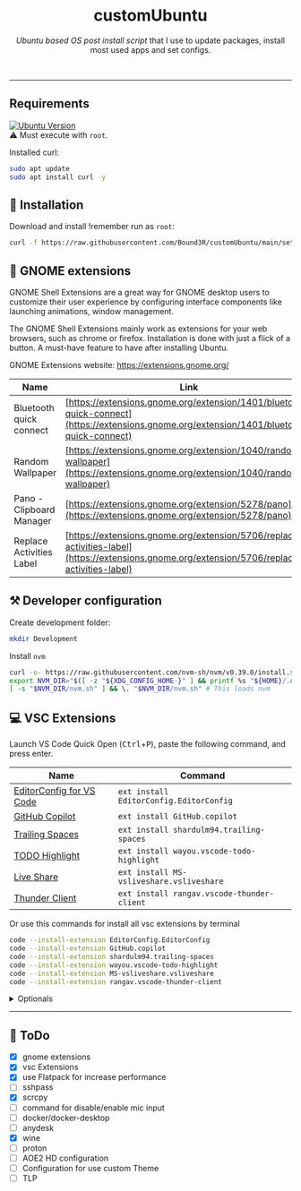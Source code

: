 <!-- Heading -->
<h1 align="center">customUbuntu</h1>
<p align="center"><em>Ubuntu based OS post install script</em> that I use to update packages, install most used apps and set configs.</p>
<br>

---
## Requirements
[![Ubuntu Version](https://img.shields.io/badge/ubuntu-22.04%20LTS-orange?style=for-the-badge&logo=ubuntu&logoColor=white)](https://releases.ubuntu.com/jammy/)   
:warning: Must execute with `root`. 



Installed curl:
```sh
sudo apt update
sudo apt install curl -y
```

## :rocket: Installation

Download and install !remember run as `root`:
```sh
curl -f https://raw.githubusercontent.com/Bound3R/customUbuntu/main/setup.sh -o setup.sh && sudo bash setup.sh
```

## :art: GNOME extensions
GNOME Shell Extensions are a great way for GNOME desktop users to customize their user experience by configuring interface components like launching animations, window management.

The GNOME Shell Extensions mainly work as extensions for your web browsers, such as chrome or firefox. Installation is done with just a flick of a button. A must-have feature to have after installing Ubuntu.

GNOME Extensions website: https://extensions.gnome.org/

| Name                     	| Link                                                                                                                                        	|
|--------------------------	|---------------------------------------------------------------------------------------------------------------------------------------------- |
| Bluetooth quick connect  	| [https://extensions.gnome.org/extension/1401/bluetooth-quick-connect](https://extensions.gnome.org/extension/1401/bluetooth-quick-connect)  	|
| Random Wallpaper         	| [https://extensions.gnome.org/extension/1040/random-wallpaper](https://extensions.gnome.org/extension/1040/random-wallpaper)                	|
| Pano - Clipboard Manager 	| [https://extensions.gnome.org/extension/5278/pano](https://extensions.gnome.org/extension/5278/pano)                                        	|
| Replace Activities Label 	| [https://extensions.gnome.org/extension/5706/replace-activities-label](https://extensions.gnome.org/extension/5706/replace-activities-label) 	|

## :hammer_and_pick: Developer configuration
Create development folder:
```sh
mkdir Development
```
Install `nvm`
```sh
curl -o- https://raw.githubusercontent.com/nvm-sh/nvm/v0.39.0/install.sh | bash
export NVM_DIR="$([ -z "${XDG_CONFIG_HOME-}" ] && printf %s "${HOME}/.nvm" || printf %s "${XDG_CONFIG_HOME}/nvm")"
[ -s "$NVM_DIR/nvm.sh" ] && \. "$NVM_DIR/nvm.sh" # This loads nvm
```

## :computer: VSC Extensions
Launch VS Code Quick Open (<kbd>Ctrl</kbd>+<kbd>P</kbd>), paste the following command, and press enter.

| Name                                                                                                      	| Command                                   	|
|-----------------------------------------------------------------------------------------------------------	|--------------------------------------------	|
| [EditorConfig for VS Code](https://marketplace.visualstudio.com/items?itemName=EditorConfig.EditorConfig) 	| `ext install EditorConfig.EditorConfig`    	|
| [GitHub Copilot](https://marketplace.visualstudio.com/items?itemName=GitHub.copilot)                      	| `ext install GitHub.copilot`               	|
| [Trailing Spaces](https://marketplace.visualstudio.com/items?itemName=shardulm94.trailing-spaces)         	| `ext install shardulm94.trailing-spaces`   	|
| [TODO Highlight](https://marketplace.visualstudio.com/items?itemName=wayou.vscode-todo-highlight)         	| `ext install wayou.vscode-todo-highlight` 	|
| [Live Share](https://marketplace.visualstudio.com/items?itemName=MS-vsliveshare.vsliveshare)              	| `ext install MS-vsliveshare.vsliveshare`  	|
| [Thunder Client](https://marketplace.visualstudio.com/items?itemName=rangav.vscode-thunder-client)         	| `ext install rangav.vscode-thunder-client`	|

Or use this commands for install all vsc extensions by terminal

```sh
code --install-extension EditorConfig.EditorConfig
code --install-extension GitHub.copilot
code --install-extension shardulm94.trailing-spaces
code --install-extension wayou.vscode-todo-highlight
code --install-extension MS-vsliveshare.vsliveshare
code --install-extension rangav.vscode-thunder-client
```

<details>
<summary>Optionals</summary>

Use this commands for install all optionals vsc extensions by shell
```sh
code --install-extension softwaredotcom.swdc-vscode
code --install-extension christian-kohler.path-intellisense
code --install-extension naumovs.color-highlight
code --install-extension Syler.sass-indented
code --install-extension msjsdiag.vscode-react-native
```
</details>
<hr>

## :memo: ToDo
- [x] gnome extensions
- [x] vsc Extensions
- [x] use Flatpack for increase performance
- [ ] sshpass
- [x] scrcpy
- [ ] command for disable/enable mic input
- [ ] docker/docker-desktop
- [ ] anydesk
- [x] wine
- [ ] proton
- [ ] AOE2 HD configuration
- [ ] Configuration for use custom Theme
- [ ] TLP
